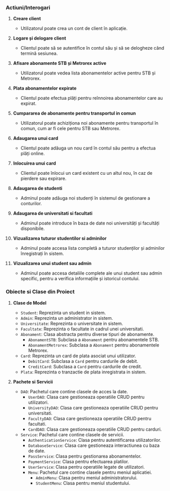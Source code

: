 ### Actiuni/Interogari

1. **Creare client**
    - Utilizatorul poate crea un cont de client în aplicație.

2. **Logare și delogare client**
    - Clientul poate să se autentifice în contul său și să se delogheze când termină sesiunea.

3. **Afisare abonamente STB și Metrorex active**
    - Utilizatorul poate vedea lista abonamentelor active pentru STB și Metrorex.

4. **Plata abonamentelor expirate**
    - Clientul poate efectua plăți pentru reînnoirea abonamentelor care au expirat.

5. **Cumpararea de abonamente pentru transportul in comun**
    - Utilizatorul poate achiziționa noi abonamente pentru transportul în comun, cum ar fi cele pentru STB sau Metrorex.

6. **Adaugarea unui card**
    - Clientul poate adăuga un nou card în contul său pentru a efectua plăți online.

7. **Inlocuirea unui card**
    - Clientul poate înlocui un card existent cu un altul nou, în caz de pierdere sau expirare.

8. **Adaugarea de studenti**
    - Adminul poate adăuga noi studenți în sistemul de gestionare a conturilor.

9. **Adaugarea de universitati si facultati**
    - Adminul poate introduce în baza de date noi universități și facultăți disponibile.

10. **Vizualizarea tuturor studentilor si adminilor**
    - Adminul poate accesa lista completă a tuturor studenților și adminilor înregistrați în sistem.

11. **Vizualizarea unui student sau admin**
    - Adminul poate accesa detaliile complete ale unui student sau admin specific, pentru a verifica informațiile și istoricul contului.

### Obiecte si Clase din Proiect

1. **Clase de Model**
   - `Student`: Reprezinta un student in sistem.
   - `Admin`: Reprezinta un administrator in sistem.
   - `Universitate`: Reprezinta o universitate in sistem.
   - `Facultate`: Reprezinta o facultate in cadrul unei universitati.
   - `Abonament`: Clasa abstracta pentru diverse tipuri de abonamente.
      - `AbonamentSTB`: Subclasa a `Abonament` pentru abonamentele STB.
      - `AbonamentMetrorex`: Subclasa a `Abonament` pentru abonamentele Metrorex.
   - `Card`: Reprezinta un card de plata asociat unui utilizator.
      - `DebitCard`: Subclasa a `Card` pentru cardurile de debit.
      - `CreditCard`: Subclasa a `Card` pentru cardurile de credit.
   - `Plata`: Reprezinta o tranzactie de plata inregistrata in sistem.

2. **Pachete si Servicii**
   - `DAO`: Pachetul care contine clasele de acces la date.
      - `UserDAO`: Clasa care gestioneaza operatiile CRUD pentru utilizatori.
      - `UniversityDAO`: Clasa care gestioneaza operatiile CRUD pentru universitati.
      - `FacultyDAO`: Clasa care gestioneaza operatiile CRUD pentru facultati.
      - `CardDAO`: Clasa care gestioneaza operatiile CRUD pentru carduri.
   - `Service`: Pachetul care contine clasele de servicii.
      - `AuthenticationService`: Clasa pentru autentificarea utilizatorilor.
      - `DatabaseService`: Clasa care gestioneaza interactiunea cu baza de date.
      - `PassService`: Clasa pentru gestionarea abonamentelor.
      - `PaymentService`: Clasa pentru efectuarea platilor.
      - `UserService`: Clasa pentru operatiile legate de utilizatori.
      - `Menu`: Pachetul care contine clasele pentru meniul aplicatiei.
         - `AdminMenu`: Clasa pentru meniul administratorului.
         - `StudentMenu`: Clasa pentru meniul studentului.
